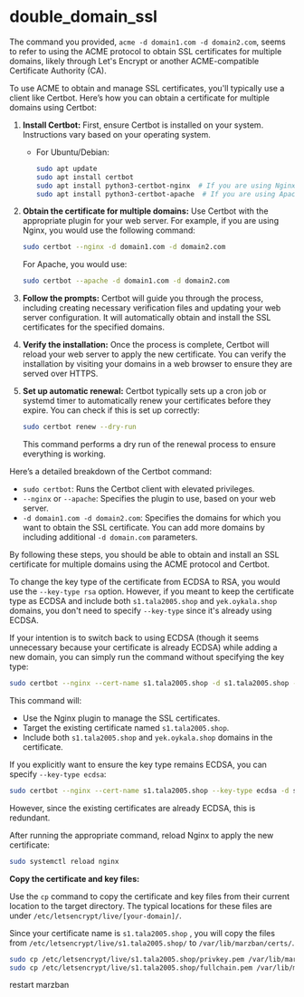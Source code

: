 # double_domain_ssl
The command you provided, `acme -d domain1.com -d domain2.com`, seems to refer to using the ACME protocol to obtain SSL certificates for multiple domains, likely through Let's Encrypt or another ACME-compatible Certificate Authority (CA).

To use ACME to obtain and manage SSL certificates, you'll typically use a client like Certbot. Here’s how you can obtain a certificate for multiple domains using Certbot:

1. **Install Certbot:**
   First, ensure Certbot is installed on your system. Instructions vary based on your operating system.

   - For Ubuntu/Debian:
     ```sh
     sudo apt update
     sudo apt install certbot
     sudo apt install python3-certbot-nginx  # If you are using Nginx
     sudo apt install python3-certbot-apache  # If you are using Apache
     ```

2. **Obtain the certificate for multiple domains:**
   Use Certbot with the appropriate plugin for your web server. For example, if you are using Nginx, you would use the following command:

   ```sh
   sudo certbot --nginx -d domain1.com -d domain2.com
   ```

   For Apache, you would use:
   
   ```sh
   sudo certbot --apache -d domain1.com -d domain2.com
   ```

3. **Follow the prompts:**
   Certbot will guide you through the process, including creating necessary verification files and updating your web server configuration. It will automatically obtain and install the SSL certificates for the specified domains.

4. **Verify the installation:**
   Once the process is complete, Certbot will reload your web server to apply the new certificate. You can verify the installation by visiting your domains in a web browser to ensure they are served over HTTPS.

5. **Set up automatic renewal:**
   Certbot typically sets up a cron job or systemd timer to automatically renew your certificates before they expire. You can check if this is set up correctly:

   ```sh
   sudo certbot renew --dry-run
   ```

   This command performs a dry run of the renewal process to ensure everything is working.

Here’s a detailed breakdown of the Certbot command:

- `sudo certbot`: Runs the Certbot client with elevated privileges.
- `--nginx` or `--apache`: Specifies the plugin to use, based on your web server.
- `-d domain1.com -d domain2.com`: Specifies the domains for which you want to obtain the SSL certificate. You can add more domains by including additional `-d domain.com` parameters.

By following these steps, you should be able to obtain and install an SSL certificate for multiple domains using the ACME protocol and Certbot.


To change the key type of the certificate from ECDSA to RSA, you would use the `--key-type rsa` option. However, if you meant to keep the certificate type as ECDSA and include both `s1.tala2005.shop` and `yek.oykala.shop` domains, you don't need to specify `--key-type` since it's already using ECDSA.

If your intention is to switch back to using ECDSA (though it seems unnecessary because your certificate is already ECDSA) while adding a new domain, you can simply run the command without specifying the key type:

```sh
sudo certbot --nginx --cert-name s1.tala2005.shop -d s1.tala2005.shop -d yek.oykala.shop
```

This command will:
- Use the Nginx plugin to manage the SSL certificates.
- Target the existing certificate named `s1.tala2005.shop`.
- Include both `s1.tala2005.shop` and `yek.oykala.shop` domains in the certificate.

If you explicitly want to ensure the key type remains ECDSA, you can specify `--key-type ecdsa`:

```sh
sudo certbot --nginx --cert-name s1.tala2005.shop --key-type ecdsa -d s1.tala2005.shop -d yek.oykala.shop
```

However, since the existing certificates are already ECDSA, this is redundant.

After running the appropriate command, reload Nginx to apply the new certificate:

```sh
sudo systemctl reload nginx
```



**Copy the certificate and key files:**

   Use the `cp` command to copy the certificate and key files from their current location to the target directory. The typical locations for these files are under `/etc/letsencrypt/live/[your-domain]/`.

   Since your certificate name is `s1.tala2005.shop` , you will copy the files from `/etc/letsencrypt/live/s1.tala2005.shop/` to `/var/lib/marzban/certs/`.

   ```sh
   sudo cp /etc/letsencrypt/live/s1.tala2005.shop/privkey.pem /var/lib/marzban/certs/key.pem
   sudo cp /etc/letsencrypt/live/s1.tala2005.shop/fullchain.pem /var/lib/marzban/certs/fullchain.pem
   ```


restart marzban


